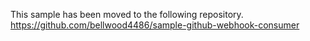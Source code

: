 This sample has been moved to the following repository.  
https://github.com/bellwood4486/sample-github-webhook-consumer

